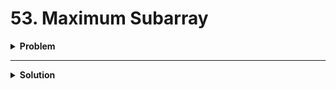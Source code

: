 # 53. Maximum Subarray

<details>
<summary><strong>Problem</strong></summary>

**Difficulty:** Medium  
**Topics:** Array, Dynamic Programming, Divide and Conquer  
**Companies:** 🔒 Premium Lock  

---

## Problem

Given an integer array `nums`, find the subarray with the largest sum, and return its sum.

---

## Examples

**Example 1:**

Input:  
nums = [-2,1,-3,4,-1,2,1,-5,4]  
Output: 6  
Explanation: The subarray [4,-1,2,1] has the largest sum 6.  

---

**Example 2:**

Input:  
nums = [1]  
Output: 1  
Explanation: The subarray [1] has the largest sum 1.  

---

**Example 3:**

Input:  
nums = [5,4,-1,7,8]  
Output: 23  
Explanation: The subarray [5,4,-1,7,8] has the largest sum 23.  

---

## Constraints

- 1 <= nums.length <= 10^5  
- -10^4 <= nums[i] <= 10^4  

---

## Follow-up

If you have figured out the O(n) solution, try coding another solution using the **divide and conquer** approach, which is more subtle.

</details>

---

<details>
<summary><strong>Solution</strong></summary>

*To be filled in...*

</details>
